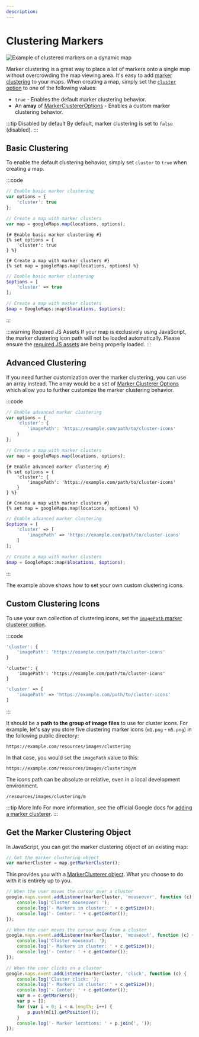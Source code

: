 ```yaml
---
description:
---
```


# Clustering Markers

<img class="dropshadow" :src="$withBase('/images/guides/clustering-markers.png')" alt="Example of clustered markers on a dynamic map">

Marker clustering is a great way to place a lot of markers onto a single map without overcrowding the map viewing area. It's easy to add [marker clustering](https://developers.google.com/maps/documentation/javascript/marker-clustering) to your maps. When creating a map, simply set the [`cluster` option](/dynamic-maps/basic-map-management/#dynamic-map-options) to one of the following values:

- `true` - Enables the default marker clustering behavior.
- An **array** of [MarkerClustererOptions](https://googlemaps.github.io/js-markerclustererplus/interfaces/markerclustereroptions.html) - Enables a custom marker clustering behavior.

:::tip Disabled by default
By default, marker clustering is set to `false` (disabled).
:::

## Basic Clustering

To enable the default clustering behavior, simply set `cluster` to `true` when creating a map.

:::code
```js
// Enable basic marker clustering
var options = {
    'cluster': true
};

// Create a map with marker clusters
var map = googleMaps.map(locations, options);
```
```twig
{# Enable basic marker clustering #}
{% set options = {
    'cluster': true
} %}

{# Create a map with marker clusters #}
{% set map = googleMaps.map(locations, options) %}
```
```php
// Enable basic marker clustering
$options = [
    'cluster' => true
];

// Create a map with marker clusters
$map = GoogleMaps::map($locations, $options);
```
:::


:::warning Required JS Assets
If your map is exclusively using JavaScript, the marker clustering icon path will not be loaded automatically. Please ensure the [required JS assets](/guides/required-js-assets/) are being properly loaded.
:::

## Advanced Clustering

If you need further customization over the marker clustering, you can use an array instead. The array would be a set of [Marker Clusterer Options](https://googlemaps.github.io/js-markerclustererplus/interfaces/markerclustereroptions.html) which allow you to further customize the marker clustering behavior.

:::code
```js
// Enable advanced marker clustering
var options = {
    'cluster': {
        'imagePath': 'https://example.com/path/to/cluster-icons'
    }
};

// Create a map with marker clusters
var map = googleMaps.map(locations, options);
```
```twig
{# Enable advanced marker clustering #}
{% set options = {
    'cluster': {
        'imagePath': 'https://example.com/path/to/cluster-icons'
    }
} %}

{# Create a map with marker clusters #}
{% set map = googleMaps.map(locations, options) %}
```
```php
// Enable advanced marker clustering
$options = [
    'cluster' => [
        'imagePath' => 'https://example.com/path/to/cluster-icons'
    ]
];

// Create a map with marker clusters
$map = GoogleMaps::map($locations, $options);
```
:::

The example above shows how to set your own custom clustering icons.

## Custom Clustering Icons

To use your own collection of clustering icons, set the [`imagePath` marker clusterer option](https://googlemaps.github.io/js-markerclustererplus/interfaces/markerclustereroptions.html#imagepath).

:::code
```js
'cluster': {
    'imagePath': 'https://example.com/path/to/cluster-icons'
}
```
```twig
'cluster': {
    'imagePath': 'https://example.com/path/to/cluster-icons'
}
```
```php
'cluster' => [
    'imagePath' => 'https://example.com/path/to/cluster-icons'
]
```
:::

It should be a **path to the group of image files** to use for cluster icons. For example, let's say you store five clustering marker icons (`m1.png` - `m5.png`) in the following public directory:

```
https://example.com/resources/images/clustering
```

In that case, you would set the `imagePath` value to this:

```
https://example.com/resources/images/clustering/m
```

The icons path can be absolute or relative, even in a local development environment.

```
/resources/images/clustering/m
```

:::tip More Info
For more information, see the official Google docs for [adding a marker clusterer](https://developers.google.com/maps/documentation/javascript/marker-clustering#adding-a-marker-clusterer).
:::

## Get the Marker Clustering Object

In JavaScript, you can get the marker clustering object of an existing map:

```js
// Get the marker clustering object
var markerCluster = map.getMarkerCluster();
```

This provides you with a [MarkerClusterer object](https://googlemaps.github.io/js-markerclustererplus/classes/default.html). What you choose to do with it is entirely up to you.

```js
// When the user moves the cursor over a cluster
google.maps.event.addListener(markerCluster, 'mouseover', function (c) {
    console.log('Cluster mouseover: ');
    console.log('- Markers in cluster: ' + c.getSize());
    console.log('- Center: ' + c.getCenter());
});

// When the user moves the cursor away from a cluster
google.maps.event.addListener(markerCluster, 'mouseout', function (c) {
    console.log('Cluster mouseout: ');
    console.log('- Markers in cluster: ' + c.getSize());
    console.log('- Center: ' + c.getCenter());
});

// When the user clicks on a cluster
google.maps.event.addListener(markerCluster, 'click', function (c) {
    console.log('Cluster click: ');
    console.log('- Markers in cluster: ' + c.getSize());
    console.log('- Center: ' + c.getCenter());
    var m = c.getMarkers();
    var p = [];
    for (var i = 0; i < m.length; i++) {
        p.push(m[i].getPosition());
    }
    console.log('- Marker locations: ' + p.join(', '));
});
```
